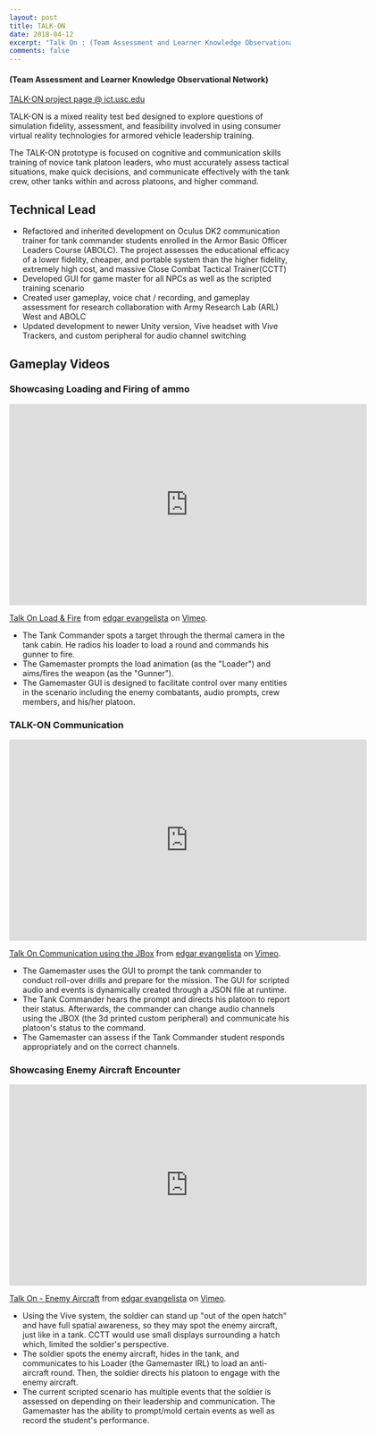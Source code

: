 ```yaml
---
layout: post
title: TALK-ON
date: 2018-04-12
excerpt: "Talk On : (Team Assessment and Learner Knowledge Observational Network)"
comments: false
---
```


#### (Team Assessment and Learner Knowledge Observational Network)

[TALK-ON project page @ ict.usc.edu](http://ict.usc.edu/prototypes/talk-on/)

TALK-ON is a mixed reality test bed designed to explore questions of simulation fidelity, assessment, and feasibility involved in using consumer virtual reality technologies for armored vehicle leadership training.

The TALK-ON prototype is focused on cognitive and communication skills training of novice tank platoon leaders, who must accurately assess tactical situations, make quick decisions, and communicate effectively with the tank crew, other tanks within and across platoons, and higher command.



## Technical Lead
- Refactored and inherited development on Oculus DK2 communication trainer for tank commander students enrolled in the Armor Basic Officer Leaders Course (ABOLC). The project assesses the educational efficacy of a lower fidelity, cheaper, and portable system than the higher fidelity, extremely high cost, and massive Close Combat Tactical Trainer(CCTT)
- Developed GUI for game master for all NPCs as well as the scripted training scenario
- Created user gameplay, voice chat / recording, and gameplay assessment for research collaboration with Army Research Lab (ARL) West and ABOLC
- Updated development to newer Unity version, Vive headset with Vive Trackers, and custom peripheral for audio channel switching



## Gameplay Videos

### Showcasing Loading and Firing of ammo

<iframe src="https://player.vimeo.com/video/264383056" width="640" height="360" frameborder="0" webkitallowfullscreen mozallowfullscreen allowfullscreen></iframe>
<p><a href="https://vimeo.com/264383056">Talk On Load &amp; Fire</a> from <a href="https://vimeo.com/user83913317">edgar evangelista</a> on <a href="https://vimeo.com">Vimeo</a>.</p>

- The Tank Commander spots a target through the thermal camera in the tank cabin. He radios his loader to load a round and commands his gunner to fire.
- The Gamemaster prompts the load animation (as the "Loader") and aims/fires the weapon (as the "Gunner").
- The Gamemaster GUI is designed to facilitate control over many entities in the scenario including the enemy combatants, audio prompts, crew members, and his/her platoon.



### TALK-ON Communication

<iframe src="https://player.vimeo.com/video/264381700" width="640" height="360" frameborder="0" webkitallowfullscreen mozallowfullscreen allowfullscreen></iframe>
<p><a href="https://vimeo.com/264381700">Talk On Communication using the JBox</a> from <a href="https://vimeo.com/user83913317">edgar evangelista</a> on <a href="https://vimeo.com">Vimeo</a>.</p>

- The Gamemaster uses the GUI to prompt the tank commander to conduct roll-over drills and prepare for the mission. The GUI for scripted audio and events is dynamically created through a JSON file at runtime.
- The Tank Commander hears the prompt and directs his platoon to report their status. Afterwards, the commander can change audio channels using the JBOX (the 3d printed custom peripheral) and communicate his platoon's status to the command.
- The Gamemaster can assess if the Tank Commander student responds appropriately and on the correct channels.



### Showcasing Enemy Aircraft Encounter

<iframe src="https://player.vimeo.com/video/264380727" width="640" height="360" frameborder="0" webkitallowfullscreen mozallowfullscreen allowfullscreen></iframe>
<p><a href="https://vimeo.com/264380727">Talk On - Enemy Aircraft</a> from <a href="https://vimeo.com/user83913317">edgar evangelista</a> on <a href="https://vimeo.com">Vimeo</a>.</p>

- Using the Vive system, the soldier can stand up "out of the open hatch" and have full spatial awareness, so they may spot the enemy aircraft, just like in a tank. CCTT would use small displays surrounding a hatch which, limited the soldier's perspective.
- The soldier spots the enemy aircraft, hides in the tank, and communicates to his Loader (the Gamemaster IRL) to load an anti-aircraft round. Then, the soldier directs his platoon to engage with the enemy aircraft.
- The current scripted scenario has multiple events that the soldier is assessed on depending on their leadership and communication. The Gamemaster has the ability to prompt/mold certain events as well as record the student's performance.